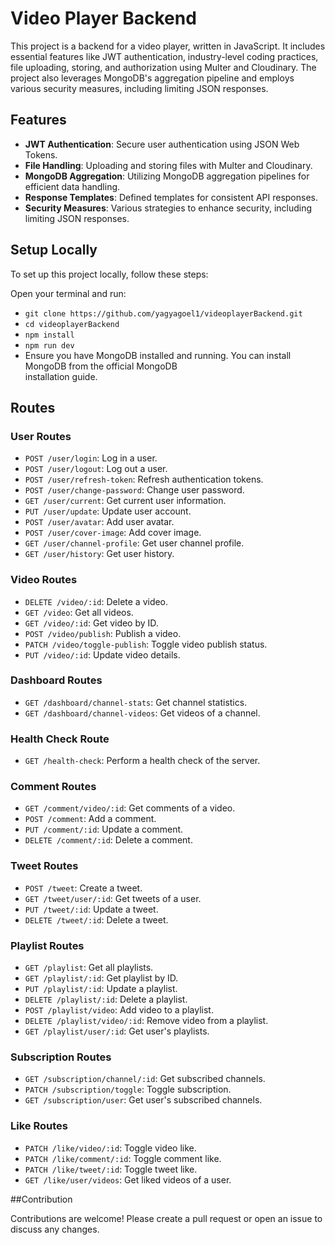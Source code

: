 # Video Player Backend

This project is a backend for a video player, written in JavaScript. It includes essential features like JWT authentication, industry-level coding practices, file uploading, storing, and authorization using Multer and Cloudinary. The project also leverages MongoDB's aggregation pipeline and employs various security measures, including limiting JSON responses. 

## Features

- **JWT Authentication**: Secure user authentication using JSON Web Tokens.
- **File Handling**: Uploading and storing files with Multer and Cloudinary.
- **MongoDB Aggregation**: Utilizing MongoDB aggregation pipelines for efficient data handling.
- **Response Templates**: Defined templates for consistent API responses.
- **Security Measures**: Various strategies to enhance security, including limiting JSON responses.

## Setup Locally

To set up this project locally, follow these steps:

  
   Open your terminal and run:

  - ```git clone https://github.com/yagyagoel1/videoplayerBackend.git```
  - ```cd videoplayerBackend```
  - ```npm install```
  - ```npm run dev```
  - Ensure you have MongoDB installed and running. You can install MongoDB from the official MongoDB         
    installation guide.
## Routes

### User Routes
- `POST /user/login`: Log in a user.
- `POST /user/logout`: Log out a user.
- `POST /user/refresh-token`: Refresh authentication tokens.
- `POST /user/change-password`: Change user password.
- `GET /user/current`: Get current user information.
- `PUT /user/update`: Update user account.
- `POST /user/avatar`: Add user avatar.
- `POST /user/cover-image`: Add cover image.
- `GET /user/channel-profile`: Get user channel profile.
- `GET /user/history`: Get user history.

### Video Routes
- `DELETE /video/:id`: Delete a video.
- `GET /video`: Get all videos.
- `GET /video/:id`: Get video by ID.
- `POST /video/publish`: Publish a video.
- `PATCH /video/toggle-publish`: Toggle video publish status.
- `PUT /video/:id`: Update video details.

### Dashboard Routes
- `GET /dashboard/channel-stats`: Get channel statistics.
- `GET /dashboard/channel-videos`: Get videos of a channel.

### Health Check Route
- `GET /health-check`: Perform a health check of the server.

### Comment Routes
- `GET /comment/video/:id`: Get comments of a video.
- `POST /comment`: Add a comment.
- `PUT /comment/:id`: Update a comment.
- `DELETE /comment/:id`: Delete a comment.

### Tweet Routes
- `POST /tweet`: Create a tweet.
- `GET /tweet/user/:id`: Get tweets of a user.
- `PUT /tweet/:id`: Update a tweet.
- `DELETE /tweet/:id`: Delete a tweet.

### Playlist Routes
- `GET /playlist`: Get all playlists.
- `GET /playlist/:id`: Get playlist by ID.
- `PUT /playlist/:id`: Update a playlist.
- `DELETE /playlist/:id`: Delete a playlist.
- `POST /playlist/video`: Add video to a playlist.
- `DELETE /playlist/video/:id`: Remove video from a playlist.
- `GET /playlist/user/:id`: Get user's playlists.

### Subscription Routes
- `GET /subscription/channel/:id`: Get subscribed channels.
- `PATCH /subscription/toggle`: Toggle subscription.
- `GET /subscription/user`: Get user's subscribed channels.

### Like Routes
- `PATCH /like/video/:id`: Toggle video like.
- `PATCH /like/comment/:id`: Toggle comment like.
- `PATCH /like/tweet/:id`: Toggle tweet like.
- `GET /like/user/videos`: Get liked videos of a user.

##Contribution

Contributions are welcome! Please create a pull request or open an issue to discuss any changes.
